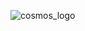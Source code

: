 ![cosmos_logo](https://user-images.githubusercontent.com/17475181/125707879-54dab5d7-8aaf-454c-b280-96e63a005d01.jpg)


